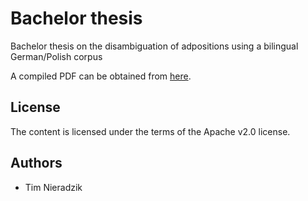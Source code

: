 # Bachelor thesis
Bachelor thesis on the disambiguation of adpositions using a bilingual German/Polish corpus

A compiled PDF can be obtained from [here](https://github.com/tindzk/thesis/releases/download/v1.0/thesis.pdf).

## License
The content is licensed under the terms of the Apache v2.0 license.

## Authors
- Tim Nieradzik
